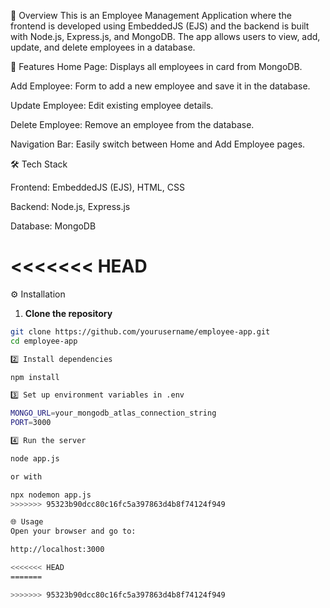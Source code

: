 📌 Overview
This is an Employee Management Application where the frontend is developed using EmbeddedJS (EJS) and the backend is built with Node.js, Express.js, and MongoDB.
The app allows users to view, add, update, and delete employees in a database.

📂 Features
Home Page: Displays all employees in card from MongoDB.

Add Employee: Form to add a new employee and save it in the database.

Update Employee: Edit existing employee details.

Delete Employee: Remove an employee from the database.

Navigation Bar: Easily switch between Home and Add Employee pages.

🛠 Tech Stack

Frontend: EmbeddedJS (EJS), HTML, CSS

Backend: Node.js, Express.js

Database: MongoDB

<<<<<<< HEAD
=======



 ⚙ Installation

1. **Clone the repository**
```bash
git clone https://github.com/yourusername/employee-app.git
cd employee-app

2️⃣ Install dependencies

npm install

3️⃣ Set up environment variables in .env

MONGO_URL=your_mongodb_atlas_connection_string
PORT=3000

4️⃣ Run the server

node app.js

or with 

npx nodemon app.js
>>>>>>> 95323b90dcc80c16fc5a397863d4b8f74124f949

🌐 Usage
Open your browser and go to:

http://localhost:3000

<<<<<<< HEAD
=======

>>>>>>> 95323b90dcc80c16fc5a397863d4b8f74124f949



